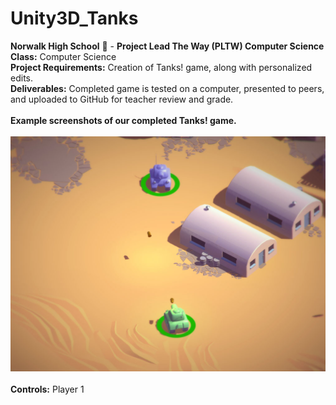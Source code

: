 # Unity3D_Tanks
<b>Norwalk High School</b> :school: - <b>Project Lead The Way (PLTW) Computer Science</b><br>
<b>Class:</b> Computer Science<br>
<b>Project Requirements:</b> Creation of Tanks! game, along with personalized edits.<br>
<b>Deliverables:</b> Completed game is tested on a computer, presented to peers, and uploaded to GitHub for teacher review and grade.   
<br>
<b>Example screenshots of our completed Tanks! game.</b><br><br>
![Alt text](https://github.com/EvelynDestiny/Unity3D_Tanks/blob/master/screenshots/Tanks.jpg)
<br><br>
<b>Controls:</b>
Player 1 
